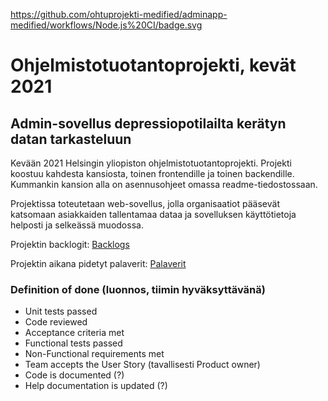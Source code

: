 https://github.com/ohtuprojekti-medified/adminapp-medified/workflows/Node.js%20CI/badge.svg

# Ohjelmistotuotantoprojekti, kevät 2021

## Admin-sovellus depressiopotilailta kerätyn datan tarkasteluun

Kevään 2021 Helsingin yliopiston ohjelmistotuotantoprojekti. Projekti koostuu kahdesta kansiosta, toinen frontendille ja toinen backendille. Kummankin kansion alla on asennusohjeet omassa readme-tiedostossaan.

Projektissa toteutetaan web-sovellus, jolla organisaatiot pääsevät katsomaan asiakkaiden tallentamaa dataa ja sovelluksen käyttötietoja helposti ja selkeässä muodossa.

Projektin backlogit:
[Backlogs](https://docs.google.com/spreadsheets/d/12SjSfmpHuiBGJR2jTG2uMZ6Wvu--zwmGLkGJ7036ziA/edit#gid=0)

Projektin aikana pidetyt palaverit:
[Palaverit](https://docs.google.com/spreadsheets/d/1Iz9njk4EYOEunnRDfs3cAydd4zUapblLWb9VrtLpe2Y/edit#gid=0)

### Definition of done (luonnos, tiimin hyväksyttävänä)

* Unit tests passed
* Code reviewed
* Acceptance criteria met
* Functional tests passed
* Non-Functional requirements met
* Team accepts the User Story (tavallisesti Product owner)
* Code is documented (?)
* Help documentation is updated (?)
